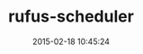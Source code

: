 ---
layout: post
title:  "rufus-scheduler"
repo:   "jmettraux/rufus-scheduler"
date:   2015-02-18 10:45:24
gemurl: http://github.com/jmettraux/rufus-scheduler
---